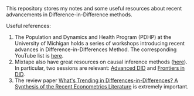 This repository stores my notes and some useful resources about recent advancements in Difference-in-Difference methods.


Useful references:
1. The Population and Dynamics and Health Program (PDHP) at the University of Michigan holds a series of workshops introducing recent advances in Difference-in-Differences Method. The corresponding YouTube list is [here](https://www.youtube.com/playlist?list=PLIfQuCb6XdT9TmJOkmP7wG5JG8cVUdLt1).
2. Mixtape also have great resources on causal inference methods ([here](https://github.com/Mixtape-Sessions/)). In particular, two sessions are relevant: [Advanced DID](https://github.com/Mixtape-Sessions/Advanced-DID/) and [Frontiers in DID](https://github.com/Mixtape-Sessions/Frontiers-in-DID/).
3. The review paper [What's Trending in Differences-in-Differences? A Synthesis of the Recent Econometrics Literature](https://www.sciencedirect.com/science/article/abs/pii/S0304407623001318) is extremely important.
   